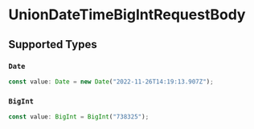 # UnionDateTimeBigIntRequestBody


## Supported Types

### `Date`

```typescript
const value: Date = new Date("2022-11-26T14:19:13.907Z");
```

### `BigInt`

```typescript
const value: BigInt = BigInt("738325");
```

